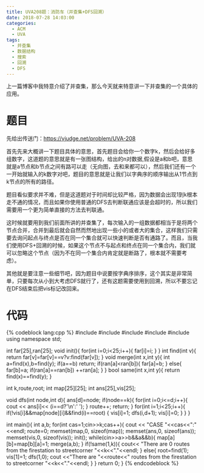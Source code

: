 ```yaml
---
title: UVA208题：消防车（并查集+DFS回溯）
date: 2018-07-28 14:03:00
categories:
  - ACM
  - UVA
tags:
  - 并查集
  - 数据结构
  - 搜索
  - 回溯
  - DFS
---
```

上一篇博客中我特意介绍了并查集，那么今天就来特意讲一下并查集的一个具体的应用。
# 题目
先给出传送门：https://vjudge.net/problem/UVA-208

首先先来大概讲一下题目具体的意思，首先题目会给你一个数字k，然后会给好多组数字，这道题的意思就是有一张图结构，给出的n对数据,假设是a和b吧，意思就是a节点和b节点之间有路可以走（无向图，去和来都可以），然后我们还有一个一开始就输入的k数字对吧，题目的意思就是让我们以字典序的顺序输出从1节点到k节点的所有的路径。

题目看似要求并不难，但是这道题对于时间却比较严格，因为数据会出现1到k根本走不通的情况，而且如果你使用普通的DFS去判断联通应该是会超时的，所以我们需要用一个更为简单直接的方法去判联通。

这时候就要用到我们前面所讲的并查集了，每次输入的一组数据都相当于是将两个节点合并，合并到最后就会自然而然地出现一些小的或者大的集合，这样我们只需要去询问起点与终点是否在同一个集合就可以快速判断是否有通路了。而且，当我们使用DFS+回溯的时候，如果这个节点不与起点和终点在同一个集合内，我们就可以忽略这个节点（因为不在同一个集合内肯定就是断路了，根本就不需要考虑）。

其他就是要注意一些细节吧，因为题目中说要按字典序排序，这个其实是非常简单，只要每次从小到大考虑DFS就行了，还有这题需要使用到回溯，所以不要忘记在DFS结束后把vis标记改回来。
# 代码
{% codeblock lang:cpp %}
#include <iostream>
#include <algorithm>
#include <cstring>
#include <vector>
#include <stack>
using namespace std;

int far[25],ran[25];
void init(){
    for(int i=0;i<25;i++){
        far[i]=i;
    }
}
int find(int v){
    return far[v]=far[v]==v?v:find(far[v]);
}
void merge(int x,int y){
    int a=find(x),b=find(y);
    if(a==b)
        return;
    if(ran[a]<ran[b]){
        far[a]=b;
    }
    else{
        far[b]=a;
        if(ran[a]==ran[b])
            ++ran[a];
    }
}
bool same(int x,int y){
    return find(x)==find(y);
}

int k,route,root;
int map[25][25];
int ans[25],vis[25];

void dfs(int node,int d){
    ans[d]=node;
    if(node==k){
        for(int i=0;i<=d;i++){
            cout << ans[i]<< (i==d?'\n':' ');
        }
        route++;
        return;
    }
    for(int i=1;i<25;i++){
        if(!vis[i]&&map[node][i]&&find(i)==root) {
            vis[i]=1;
            dfs(i,d+1);
            vis[i]=0;
        }
    }
}

int main(){
    int a,b;
    for(int cas=1;cin>>k;cas++){
        cout << "CASE "<<cas<<":"<<endl;
        route=0;
        memset(map,0, sizeof(map));
        memset(ans,0, sizeof(ans));
        memset(vis,0, sizeof(vis));
        init();
        while(cin>>a>>b&&a&&b){
            map[a][b]=map[b][a]=1;
            merge(a,b);
        }
        if(!same(1,k)){
            cout<< "There are 0 routes from the firestation to streetcorner "<<k<<"."<<endl;
        }
        else{
            root=find(1);
            vis[1]=1;
            dfs(1,0);
            cout <<"There are "<<route<<" routes from the firestation to streetcorner "<<k<<"."<<endl;
        }
    }
    return 0;
}
{% endcodeblock %}
